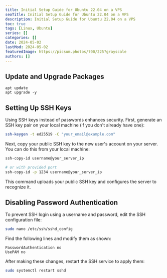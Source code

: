 ```yaml
---
title: Initial Setup Guide for Ubuntu 22.04 on a VPS
seoTitle: Initial Setup Guide for Ubuntu 22.04 on a VPS
description: Initial Setup Guide for Ubuntu 22.04 on a VPS
toc: true
tags: [Linux, Ubuntu]
series: []
categories: []
date: 2024-05-02
lastMod: 2024-05-02
featuredImage: https://picsum.photos/700/225?grayscale
authors: []
---
```



## Update and Upgrade Packages

```
apt update
apt upgrade -y
```

## Setting Up SSH Keys

Using SSH keys instead of passwords enhances security. First, generate an SSH key pair on your local machine (if you don't already have one):

```bash
ssh-keygen -t ed25519 -C "your_email@example.com"
```

Next, copy your public SSH key to the new user's account on your server. You can do this from your local machine:

```bash
ssh-copy-id username@your_server_ip

# or with provided port
ssh-copy-id -p 1234 username@your_server_ip
```

This command uploads your public SSH key and configures the server to recognize it.

## Disabling Password Authentication

To prevent SSH login using a username and password, edit the SSH configuration file:

```sh
sudo nano /etc/ssh/sshd_config
```

Find the following lines and modify them as shown:

```plaintext
PasswordAuthentication no
UsePAM no
```

After making these changes, restart the SSH service to apply them:

```bash
sudo systemctl restart sshd
```
